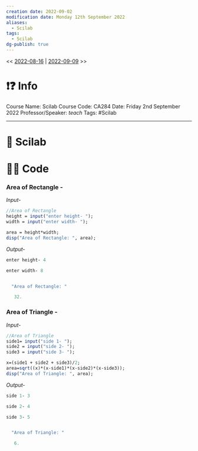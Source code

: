 ```yaml
---
creation date: 2022-09-02
modification date: Monday 12th September 2022
aliases:
  - Scilab
tags:
  - Scilab
dg-publish: true
---
```


<< [2022-08-16](2022-08-16.md.md) | [2022-09-09](2022-09-09.md.md) >>

# ❗❓ Info
Course Name: Scilab
Course Code: CA284
Date: Friday 2nd September 2022
Professor/Speaker: *teach*
Tags: #Scilab 

---
# 📑 Scilab

# 👨‍💻 Code

### Area of Rectangle -

*Input-*
```scilab
//Area of Rectangle
height = input("enter height- ");
width = input("enter width- ");

area = height*width;
disp("Area of Rectangle: ", area);
```

*Output-*
```scilab
enter height- 4

enter width- 8


  "Area of Rectangle: "

   32.
```

### Area of Triangle -

*Input-*
```scilab
//Area of Triangle
side1= input("side 1- ");
side2 = input("side 2- ");
side3 = input("side 3- ");

x=(side1 + side2 + side3)/2;
area=sqrt((x)*(x-side1)*(x-side2)*(x-side3));
disp("Area of Triangle: ", area);
```

*Output-*
```scilab
side 1- 3

side 2- 4

side 3- 5


  "Area of Triangle: "

   6.
```
